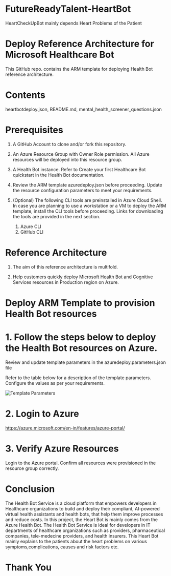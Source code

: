 # FutureReadyTalent-HeartBot
HeartCheckUpBot mainly depends Heart Problems of the Patient



# Deploy Reference Architecture for Microsoft Healthcare Bot 
This GitHub repo. contains the ARM template for deploying Health Bot reference architecture.

# Contents
heartbotdeploy.json, README.md, mental_health_screener_questions.json

# Prerequisites

1. A GitHub Account to clone and/or fork this repository.

2. An Azure Resource Group with Owner Role permission. All Azure resources will be deployed into this resource group.

3. A Health Bot instance. Refer to Create your first Healthcare Bot quickstart in the Health Bot documentation.

4. Review the ARM template azuredeploy.json before proceeding. Update the resource configuration parameters to meet your requirements.

5. (Optional) The following CLI tools are preinstalled in Azure Cloud Shell. In case you are planning to use a workstation or a VM to deploy the ARM template, install the CLI tools before proceeding. Links for downloading the tools are provided in the next section.

    1. Azure CLI
    2. GitHub CLI

# Reference Architecture

1. The aim of this reference architecture is multifold.

2. Help customers quickly deploy Microsoft Health Bot and Cognitive Services resources in Production region on Azure.


# Deploy ARM Template to provision Health Bot resources

# 1. Follow the steps below to deploy the Health Bot resources on Azure.

Review and update template parameters in the azuredeploy.parameters.json file

Refer to the table below for a description of the template parameters. Configure the values as per your requirements.

![Template Parameters](https://user-images.githubusercontent.com/68231592/147698976-3a1bc590-b499-4330-afa7-74a0a347c20d.png)

# 2. Login to Azure

https://azure.microsoft.com/en-in/features/azure-portal/

# 3. Verify Azure Resources

Login to the Azure portal. Confirm all resources were provisioned in the resource group correctly.

# Conclusion

The Health Bot Service is a cloud platform that empowers developers in Healthcare organizations to build and deploy their compliant, AI-powered virtual health assistants and health bots, that help them improve processes and reduce costs. In this project, the Heart Bot is mainly comes from the Azure Health Bot. The Health Bot Service is ideal for developers in IT departments of healthcare organizations such as providers, pharmaceutical companies, tele-medecine providers, and health insurers. This Heart Bot mainly explains to the patients about the heart problems on various symptoms,complications, causes and risk factors etc.

# Thank You
